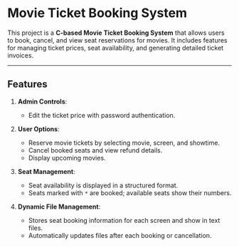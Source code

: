 # Movie Ticket Booking System

This project is a **C-based Movie Ticket Booking System** that allows users to book, cancel, and view seat reservations for movies. It includes features for managing ticket prices, seat availability, and generating detailed ticket invoices.

---

## Features

1. **Admin Controls**:
   - Edit the ticket price with password authentication.

2. **User Options**:
   - Reserve movie tickets by selecting movie, screen, and showtime.
   - Cancel booked seats and view refund details.
   - Display upcoming movies.

3. **Seat Management**:
   - Seat availability is displayed in a structured format.
   - Seats marked with `*` are booked; available seats show their numbers.

4. **Dynamic File Management**:
   - Stores seat booking information for each screen and show in text files.
   - Automatically updates files after each booking or cancellation.








